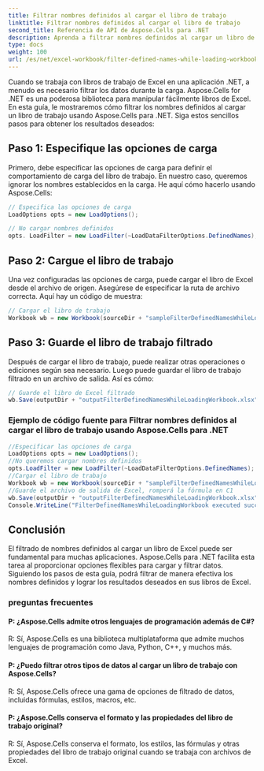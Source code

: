 ```yaml
---
title: Filtrar nombres definidos al cargar el libro de trabajo
linktitle: Filtrar nombres definidos al cargar el libro de trabajo
second_title: Referencia de API de Aspose.Cells para .NET
description: Aprenda a filtrar nombres definidos al cargar un libro de Excel con Aspose.Cells para .NET.
type: docs
weight: 100
url: /es/net/excel-workbook/filter-defined-names-while-loading-workbook/
---
```

Cuando se trabaja con libros de trabajo de Excel en una aplicación .NET, a menudo es necesario filtrar los datos durante la carga. Aspose.Cells for .NET es una poderosa biblioteca para manipular fácilmente libros de Excel. En esta guía, le mostraremos cómo filtrar los nombres definidos al cargar un libro de trabajo usando Aspose.Cells para .NET. Siga estos sencillos pasos para obtener los resultados deseados:

## Paso 1: Especifique las opciones de carga

Primero, debe especificar las opciones de carga para definir el comportamiento de carga del libro de trabajo. En nuestro caso, queremos ignorar los nombres establecidos en la carga. He aquí cómo hacerlo usando Aspose.Cells:

```csharp
// Especifica las opciones de carga
LoadOptions opts = new LoadOptions();

// No cargar nombres definidos
opts. LoadFilter = new LoadFilter(~LoadDataFilterOptions.DefinedNames);
```

## Paso 2: Cargue el libro de trabajo

Una vez configuradas las opciones de carga, puede cargar el libro de Excel desde el archivo de origen. Asegúrese de especificar la ruta de archivo correcta. Aquí hay un código de muestra:

```csharp
// Cargar el libro de trabajo
Workbook wb = new Workbook(sourceDir + "sampleFilterDefinedNamesWhileLoadingWorkbook.xlsx", opts);
```

## Paso 3: Guarde el libro de trabajo filtrado

Después de cargar el libro de trabajo, puede realizar otras operaciones o ediciones según sea necesario. Luego puede guardar el libro de trabajo filtrado en un archivo de salida. Así es cómo:

```csharp
// Guarde el libro de Excel filtrado
wb.Save(outputDir + "outputFilterDefinedNamesWhileLoadingWorkbook.xlsx");
```

### Ejemplo de código fuente para Filtrar nombres definidos al cargar el libro de trabajo usando Aspose.Cells para .NET 
```csharp
//Especificar las opciones de carga
LoadOptions opts = new LoadOptions();
//No queremos cargar nombres definidos
opts.LoadFilter = new LoadFilter(~LoadDataFilterOptions.DefinedNames);
//Cargar el libro de trabajo
Workbook wb = new Workbook(sourceDir + "sampleFilterDefinedNamesWhileLoadingWorkbook.xlsx", opts);
//Guarde el archivo de salida de Excel, romperá la fórmula en C1
wb.Save(outputDir + "outputFilterDefinedNamesWhileLoadingWorkbook.xlsx");
Console.WriteLine("FilterDefinedNamesWhileLoadingWorkbook executed successfully.");
```

## Conclusión

El filtrado de nombres definidos al cargar un libro de Excel puede ser fundamental para muchas aplicaciones. Aspose.Cells para .NET facilita esta tarea al proporcionar opciones flexibles para cargar y filtrar datos. Siguiendo los pasos de esta guía, podrá filtrar de manera efectiva los nombres definidos y lograr los resultados deseados en sus libros de Excel.


### preguntas frecuentes

#### P: ¿Aspose.Cells admite otros lenguajes de programación además de C#?
    
R: Sí, Aspose.Cells es una biblioteca multiplataforma que admite muchos lenguajes de programación como Java, Python, C++, y muchos más.

#### P: ¿Puedo filtrar otros tipos de datos al cargar un libro de trabajo con Aspose.Cells?
    
R: Sí, Aspose.Cells ofrece una gama de opciones de filtrado de datos, incluidas fórmulas, estilos, macros, etc.

#### P: ¿Aspose.Cells conserva el formato y las propiedades del libro de trabajo original?
    
R: Sí, Aspose.Cells conserva el formato, los estilos, las fórmulas y otras propiedades del libro de trabajo original cuando se trabaja con archivos de Excel.